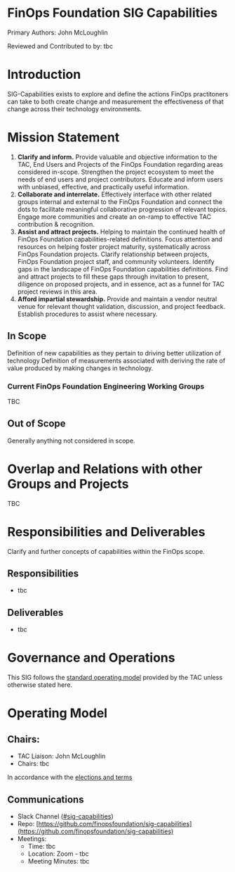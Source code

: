 # FinOps Foundation SIG Capabilities

Primary Authors: John McLoughlin

Reviewed and Contributed to by: tbc

# Introduction

SIG-Capabilities exists to explore and define the actions FinOps practitoners can take to both create change and measurement the effectiveness of that change across their technology environments. 

# Mission Statement



1. **Clarify and inform.** Provide valuable and objective information to the TAC, End Users and Projects of the FinOps Foundation regarding areas considered in-scope. Strengthen the project ecosystem to meet the needs of end users and project contributors. Educate and inform users with unbiased, effective, and practically useful information.
2. **Collaborate and interrelate.** Effectively interface with other related groups internal and external to the FinOps Foundation and connect the dots to facilitate meaningful collaborative progression of relevant topics. Engage more communities and create an on-ramp to effective TAC contribution &amp; recognition.
3. **Assist and attract projects.** Helping to maintain the continued health of FinOps Foundation capabilities-related definitions. Focus attention and resources on helping foster project maturity, systematically across FinOps Foundation projects. Clarify relationship between projects, FinOps Foundation project staff, and community volunteers. Identify gaps in the landscape of FinOps Foundation capabilities definitions. Find and attract projects to fill these gaps through invitation to present, diligence on proposed projects, and in essence, act as a funnel for TAC project reviews in this area.
4. **Afford impartial stewardship.** Provide and maintain a vendor neutral venue for relevant thought validation, discussion, and project feedback. Establish procedures to assist where necessary.

## In Scope

Definition of new capabilities as they pertain to driving better utilization of technology
Definition of measurements associated with deriving the rate of value produced by making changes in technology. 

### Current FinOps Foundation Engineering Working Groups

TBC

## Out of Scope

Generally anything not considered in scope.

# Overlap and Relations with other Groups and Projects

TBC

# Responsibilities and Deliverables

Clarify and further concepts of capabilities within the FinOps scope.

## Responsibilities

- tbc

## Deliverables

- tbc

# Governance and Operations

This SIG follows the [standard operating model](https://github.com/finopsfoundation/tac/blob/master/sigs/readme.md#operating-model) provided by the TAC unless otherwise stated here.

# Operating Model

## Chairs:

- TAC Liaison: John McLoughlin
- Chairs: tbc

In accordance with the [elections and terms](https://github.com/finopsfoundation/tac/blob/master/sigs/readme.md#elections)

## Communications

- Slack Channel ([#sig-capabilities](https://finopsfoundation.slack.com/archives/C01CJL9KH1D))
- Repo: [https://github.com/finopsfoundation/sig-capabilities](https://github.com/finopsfoundation/sig-capabilities)
- Meetings: 
  - Time: tbc
  - Location: Zoom - tbc
  - Meeting Minutes: tbc
